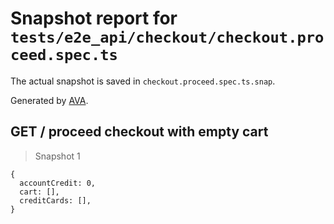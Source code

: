 # Snapshot report for `tests/e2e_api/checkout/checkout.proceed.spec.ts`

The actual snapshot is saved in `checkout.proceed.spec.ts.snap`.

Generated by [AVA](https://ava.li).

## GET / proceed checkout with empty cart

> Snapshot 1

    {
      accountCredit: 0,
      cart: [],
      creditCards: [],
    }
